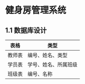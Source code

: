 # 健身房管理系统


## 1.1 数据库设计

| 表格  | 类型         |
|-----|------------|
| 教师表 | 编号、姓名、类型   |
| 学员表 | 学号、姓名、所属班级 |
| 班级表 | 编号、名称      |





